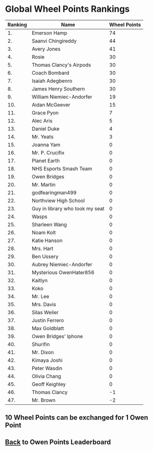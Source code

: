 # Global Wheel Points Rankings

|Ranking|Name|Wheel Points|
| ----------- | ----------- | ----------- |
|1.|Emerson Hamp|74|
|2.|Saanvi Chingireddy|44|
|3.|Avery Jones|41|
|4.|Rosie|30|
|5.|Thomas Clancy's Airpods|30|
|6.|Coach Bombard|30|
|7.|Isaiah Adegbenro|30|
|8.|James Henry Southern|30|
|9.|William Niemiec-Andorfer|19|
|10.|Aidan McGeever|15|
|11.|Grace Pyon|7|
|12.|Alec Aris|5|
|13.|Daniel Duke|4|
|14.|Mr. Yeats|3|
|15.|Joanna Yam|0|
|16.|Mr. P. Crucifix|0|
|17.|Planet Earth|0|
|18.|NHS Esports Smash Team|0|
|19.|Owen Bridges|0|
|20.|Mr. Martin|0|
|21.|godfearingman499|0|
|22.|Northview High School|0|
|23.|Guy in library who took my seat|0|
|24.|Wasps|0|
|25.|Sharleen Wang|0|
|26.|Noam Kolt|0|
|27.|Katie Hanson|0|
|28.|Mrs. Hart|0|
|29.|Ben Ussery|0|
|30.|Aubrey Niemiec-Andorfer|0|
|31.|Mysterious OwenHater856|0|
|32.|Kaitlyn|0|
|33.|Koko|0|
|34.|Mr. Lee|0|
|35.|Mrs. Davis|0|
|36.|Silas Weiler|0|
|37.|Justin Ferrero|0|
|38.|Max Goldblatt|0|
|39.|Owen Bridges' Iphone|0|
|40.|Shurifin|0|
|41.|Mr. Dixon|0|
|42.|Kimaya Joshi|0|
|43.|Peter Wasdin|0|
|44.|Olivia Chang|0|
|45.|Geoff Keighley|0|
|46.|Thomas Clancy|-1|
|47.|Mr. Brown|-2|

## 10 Wheel Points can be exchanged for 1 Owen Point

## [Back](../) to Owen Points Leaderboard